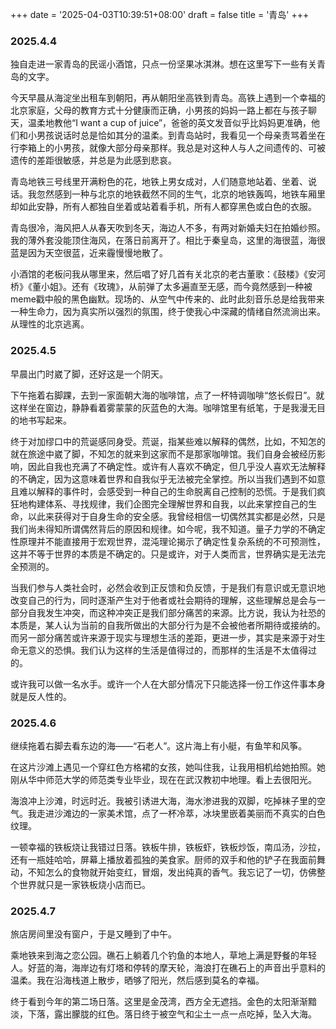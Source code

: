 +++
date = '2025-04-03T10:39:51+08:00'
draft = false
title = '青岛'
+++
### 2025.4.4

独自走进一家青岛的民谣小酒馆，只点一份坚果冰淇淋。想在这里写下一些有关青岛的文字。

今天早晨从海淀坐出租车到朝阳，再从朝阳坐高铁到青岛。高铁上遇到一个幸福的北京家庭，父母的教育方式十分健康而正确，小男孩的妈妈一路上都在与孩子聊天，温柔地教他“I want a cup of juice”，爸爸的英文发音似乎比妈妈更准确，他们和小男孩说话时总是恰如其分的温柔。到青岛站时，我看见一个母亲责骂着坐在行李箱上的小男孩，就像大部分母亲那样。我总是对这种人与人之间遗传的、可被遗传的差距很敏感，并总是为此感到悲哀。

青岛地铁三号线里开满粉色的花，地铁上男女成对，人们随意地站着、坐着、说话。我忽然感到一种与北京的地铁截然不同的生气，北京的地铁轰鸣，地铁车厢里却如此安静，所有人都独自坐着或站着看手机，所有人都穿黑色或白色的衣服。

青岛很冷，海风把人从春天吹到冬天，海边人不多，有两对新婚夫妇在拍婚纱照。我的薄外套没能顶住海风，在落日前离开了。相比于秦皇岛，这里的海很蓝，海很蓝是因为天空很蓝，近来霾慢慢地散了。

小酒馆的老板问我从哪里来，然后唱了好几首有关北京的老古董歌：《鼓楼》《安河桥》《董小姐》。还有《玫瑰》，从前弹了太多遍直至无感，而今竟然感到一种被meme戳中般的黑色幽默。现场的、从空气中传来的、此时此刻音乐总是给我带来一种生命力，因为真实所以强烈的氛围，终于使我心中深藏的情绪自然流淌出来。从理性的北京逃离。

### 2025.4.5

早晨出门时崴了脚，还好这是一个阴天。

下午拖着右脚踝，去到一家面朝大海的咖啡馆，点了一杯特调咖啡“悠长假日”。就这样坐在窗边，静静看着雾蒙蒙的灰蓝色的大海。咖啡馆里有纸笔，于是我漫无目的地书写起来。

终于对加缪口中的荒诞感同身受。荒诞，指某些难以解释的偶然，比如，不知怎的就在旅途中崴了脚，不知怎的就来到这家而不是那家咖啡馆。我们自身会被经历影响，因此自我也充满了不确定性。或许有人喜欢不确定，但几乎没人喜欢无法解释的不确定，因为这意味着世界和自我似乎无法被完全掌控。所以当我们遇到不如意且难以解释的事件时，会感受到一种自己的生命脱离自己控制的恐慌。于是我们疯狂地构建体系、寻找规律，我们企图完全理解世界和自我，以此来掌控自己的生命，以此来获得对于自身生命的安全感。我曾经相信一切偶然其实都是必然，只是我们尚未得知所谓偶然背后的原因和规律。如今呢，我不知道。量子力学的不确定性原理并不能直接用于宏观世界，混沌理论揭示了确定性复杂系统的不可预测性，这并不等于世界的本质是不确定的。只是或许，对于人类而言，世界确实是无法完全预测的。

当我们参与人类社会时，必然会收到正反馈和负反馈，于是我们有意识或无意识地改变自己的行为，同时逐渐产生对于他者或社会期待的理解，这些理解总是会与一部分自我发生冲突，而这种冲突正是我们部分痛苦的来源。比方说，我认为社恐的本质是，某人认为当前的自我所做出的大部分行为是不会被他者所期待或接纳的。而另一部分痛苦或许来源于现实与理想生活的差距，更进一步，其实是来源于对生命无意义的恐惧。我们认为这样的生活是值得过的，而那样的生活是不太值得过的。

或许我可以做一名水手。或许一个人在大部分情况下只能选择一份工作这件事本身就是反人性的。

### 2025.4.6

继续拖着右脚去看东边的海——“石老人”。这片海上有小艇，有鱼竿和风筝。

在这片沙滩上遇见一个穿红色方格裙的女孩，她叫住我，让我用相机给她拍照。她刚从华中师范大学的师范类专业毕业，现在在武汉教初中地理。看上去很阳光。

海浪冲上沙滩，时远时近。我被引诱进大海，海水渗进我的双脚，吃掉袜子里的空气。我走进沙滩边的一家美术馆，点了一杯冷萃，冰块里嵌着美丽而不真实的白色纹理。

一顿幸福的铁板烧让我错过日落。铁板牛排，铁板虾，铁板炒饭，南瓜汤，沙拉，还有一瓶娃哈哈，屏幕上播放着孤独的美食家。厨师的双手和他的铲子在我面前舞动，不知怎么的食物就开始变红，冒烟，发出纯真的香气。我忘记了一切，仿佛整个世界就只是一家铁板烧小店而已。

### 2025.4.7

旅店房间里没有窗户，于是又睡到了中午。

乘地铁来到海之恋公园。礁石上躺着几个钓鱼的本地人，草地上满是野餐的年轻人。好蓝的海，海岸边有灯塔和停转的摩天轮，海浪打在礁石上的声音出乎意料的温柔。我在沿海栈道上散步，晒够了阳光，然后感到莫名的幸福。

终于看到今年的第二场日落。这里是金茂湾，西方全无遮挡。金色的太阳渐渐黯淡，下落，露出朦胧的红色。落日终于被空气和尘土一点一点吃掉，坠入大海。
